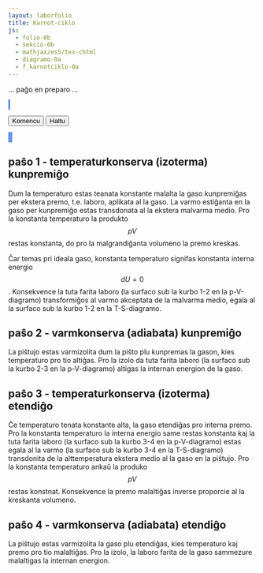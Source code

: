 ```yaml
---
layout: laborfolio
title: Karnot-ciklo
js:
  - folio-0b
  - sekcio-0b  
  - mathjax/es5/tex-chtml
  - diagramo-0a 
  - f_karnotciklo-0a
---
```


... paĝo en preparo ...

<!--
https://de.wikipedia.org/wiki/Carnot-Prozess

-->


<style>
    canvas {
        border: 2px solid cornflowerblue;
    }
</style>

<canvas id="karnot" width="300" height="400"></canvas>

<button id="starto">Komencu</button>
<button id="halto">Haltu</button>

<canvas id="pV_dgr" width="300" height="300"></canvas>
<canvas id="TS_dgr" width="300" height="300"></canvas>

<script>

const T1 = 293.15;
const T2 = T1 + 300;

const karnot = document.getElementById("karnot");
const modelo = new Diagramo(karnot);

pV_dgr = document.getElementById("pV_dgr");
TS_dgr = document.getElementById("TS_dgr");
dpV = new Diagramo(pV_dgr);
dTS = new Diagramo(TS_dgr);

const kciklo = new KCiklo(T1,T2);

const intervalo = 50; // 100 = 100 ms
let ripetoj;

ĝi("#halto").disabled = true;

kiam_klako("#starto",() => {
    eksperimento();
    ĝi("#halto").disabled = false;
});

kiam_klako("#halto",() => {
    if (ripetoj) clearTimeout(ripetoj.p);
});

// pentru sen jam movi...
modelo_pentru();

// donas koloron al temperatur-valoroj inter T1 kaj T2;
function Tkoloro(T) {
    const h = Diagramo.kolorvaloro(T,T1-10,T2+10);
    return Diagramo.hsl2hex(h,90,45);
}


/**
 * Pentras la piŝton kaj medion de la Karnot-modelo
 */
function modelo_pentru() {
    modelo.viŝu(); // ĉu necesas ĉiufoje?

    const paŝo = kciklo.paŝo;
    const T = kciklo.gaso.temperaturo;
    const V = kciklo.gaso.volumeno;

    // alteco de piŝto super la fundo (ĉe 360px)
    const py = 360 - 1000*V*5; // 1000l = 1m³, ni kvinobligas tiel, ke
        // 1mol ĉe 20°C = 24l = 120 px, ĉe 300°C = 48l = 240px
    const y12 = 360 - 1000*kciklo.V12*5;
    const y34 = 360 - 1000*kciklo.V12*5;

    if (py>350) debugger;


    function medio() {
        // medio
        const koloro = (
            paŝo.startsWith("Qk")? "#777" :
            (paŝo == "Tk_V-"? Tkoloro(T1) : Tkoloro(T2))
        );
        // varma  kaj malvarma provizoj
        modelo.rektangulo(0,0,80,400,Tkoloro(T2));
        modelo.rektangulo(220,0,300,400,Tkoloro(T1));

        // medio-koloro laŭ temperaturo...
        modelo.rektangulo(80,0,140,400,koloro);

        if (paŝo == "Tk_V-" || paŝo.startsWith("Qk")) {
            modelo.linio(80,0,80,400);
        } else if (paŝo == "Tk_V+" || paŝo.startsWith("Qk")) {
            modelo.linio(220,0,220,400);
        }
        //modelo.linio(220,20,220,400);
    }

    function gasujo() {
        // ciklo-ŝaltilo
        function nazo_md(alto) {
            modelo.linio(100,alto-2,104,alto);
            modelo.linio(100,alto+2,104,alto);
        }
        function nazo_d(alto) {
            modelo.linio(200,alto-2,196,alto);
            modelo.linio(200,alto+2,196,alto);
        }

        // gasujo
        const koloro = Tkoloro(T);
        modelo.rektangulo(100,0,100,360,"#fff");
        modelo.rektangulo(100,py,100,360-py,koloro);
        modelo.linio(100,0,100,360);
        modelo.linio(100,360,200,360);
        modelo.linio(200,0,200,360);

        // altec-markoj por avanci en la ciklo al varmkonserva paŝo, t.e. medioŝanĝo al izola
        nazo_md(y12);
        nazo_d(y34);
    }

    function piŝto() {
        //modelo.linio(101,200,199,200,"#bbb",10);
        modelo.rektangulo_h3k(101,py-10,98,10,"#eee","#bbb","#999");
        modelo.rektangulo_h3k(120,py-10-80,60,80,"#eee","#bbb","#999");
    }

    medio();
    gasujo();
    piŝto()
}

function diagramo_pentru() {
    const p_max = 1e6;
    const V_max = 5e-2;

    const x = pV_dgr.width * kciklo.gaso.volumeno/V_max;
    const y = pV_dgr.height * (1 - kciklo.gaso.premo()/p_max);
    const koloro = Tkoloro(kciklo.gaso.temperaturo);

    dpV.punkto(x,y,1,koloro);
}


function paŝu() {
    kciklo.iteracio();

    modelo_pentru();
    diagramo_pentru();
    //valoroj();
}


function eksperimento() {
    if (ripetoj) clearTimeout(ripetoj.p);
    ripetoj = ripetu(
        () => {
            paŝu();
            return true; // ni ne haltos antaŭ butonpremo [Haltu]...(idealgaso.T < d_larĝo);
        },
        intervalo
    )
}


</script>

## paŝo 1 - temperaturkonserva (izoterma) kunpremiĝo

Dum la temperaturo estas teanata konstante malalta la gaso kunpremiĝas per ekstera premo, t.e. laboro, aplikata al la gaso.
La varmo estiĝanta en la gaso per kunpremiĝo estas transdonata al la ekstera malvarma medio. Pro la konstanta temperaturo
la produkto $$pV$$ restas konstanta, do pro la malgrandiĝanta volumeno la premo kreskas.

Ĉar temas pri ideala gaso, konstanta temperaturo signifas konstanta interna energio $$dU = 0$$. Konsekvence la tuta farita laboro
(la surfaco sub la kurbo 1-2 en la p-V-diagramo) transformiĝos al varmo akceptata de la malvarma medio, egala al la surfaco 
sub la kurbo 1-2 en la T-S-diagramo.

## paŝo 2 - varmkonserva (adiabata) kunpremiĝo

La piŝtujo estas varmizolita dum la piŝto plu kunpremas la gason, kies temperaturo pro tio altiĝas. Pro la izolo da tuta farita laboro
(la surfaco sub la kurbo 2-3 en la p-V-diagramo) altigas la internan energion de la gaso.

## paŝo 3 - temperaturkonserva (izoterma) etendiĝo

Ĉe temperaturo tenata konstante alta, la gaso etendiĝas pro interna premo. Pro la konstanta temperaturo la interna energio same
restas konstanta kaj la tuta farita laboro (la surfaco sub la kurbo 3-4 en la p-V-diagramo) estas
egala al la varmo (la surfaco sub la kurbo 3-4 en la T-S-diagramo) transdonita de la alttemperatura ekstera medio al la gaso en la piŝtujo.
Pro la konstanta temperaturo ankaŭ la produko $$pV$$ restas konstnat. Konsekvence la premo malaltiĝas inverse proporcie al la kreskanta volumeno.

## paŝo 4 - varmkonserva (adiabata) etendiĝo

La piŝtujo estas varmizolita la gaso plu etendiĝas, kies temperaturo kaj premo pro tio malaltiĝas. Pro la izolo, la laboro farita de la gaso sammezure malaltigas la internan energion.
